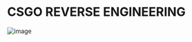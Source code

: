 # CSGO REVERSE ENGINEERING
![image](https://user-images.githubusercontent.com/74503398/179643417-30212bdf-5d13-43ea-be46-804e27e945ba.png)

